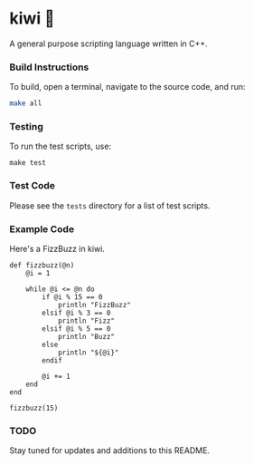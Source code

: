 # kiwi 🥝

A general purpose scripting language written in C++.

### Build Instructions

To build, open a terminal, navigate to the source code, and run:

```bash
make all
```

### Testing

To run the test scripts, use:
```shell
make test
```

### Test Code

Please see the `tests` directory for a list of test scripts.

### Example Code

Here's a FizzBuzz in kiwi.

```kiwi
def fizzbuzz(@n)
    @i = 1

    while @i <= @n do    
        if @i % 15 == 0
            println "FizzBuzz"
        elsif @i % 3 == 0
            println "Fizz"
        elsif @i % 5 == 0
            println "Buzz"
        else
            println "${@i}"
        endif

        @i += 1
    end
end

fizzbuzz(15)
```

### TODO

Stay tuned for updates and additions to this README.

